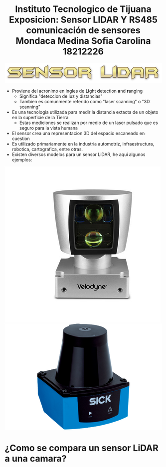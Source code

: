 <div align="center">
<h1> Instituto Tecnologico de Tijuana 
<br>Exposicion: Sensor LIDAR Y RS485 comunicación de sensores
<br>Mondaca Medina Sofia Carolina
<br>18212226 </h1>
</div>

![Sensor LiDAR](https://github.com/sofiamondaca/LIDAR/blob/main/images/cooltext419209209399426.png)

* Proviene del acronimo en ingles de **Li**ght **d**etection **a**nd **r**anging 
    * Significa "deteccion de luz y distancias"
    * Tambien es comunmente referido como "laser scanning" o "3D scanning"
* Es una tecnologia utilizada para medir la distancia extacta de un objeto en la superficie de la Tierra
    * Estas mediciones se realizan por medio de un laser pulsado que es seguro para la vista humana
* El sensor crea una representacion 3D del espacio escaneado en cuestion
* Es utilizado primariamente en la industria automotriz, infraestructura, robotica, cartografica, entre otras.
* Existen diversos modelos para un sensor LiDAR, he aqui algunos ejemplos:

![Sensor LiDAR](https://github.com/sofiamondaca/LIDAR/blob/main/images/182407-10533478.jpg)
![Sensor LiDAR](https://github.com/sofiamondaca/LIDAR/blob/main/images/IM0068358.png)

<div></div>

# ¿Como se compara un sensor LiDAR a una camara?

